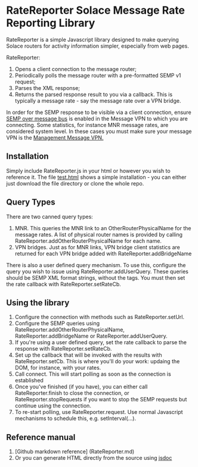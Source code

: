 RateReporter Solace Message Rate Reporting Library
==================================================

RateReporter is a simple Javascript library designed to make querying Solace routers for activity information simpler, especially from web pages.

RateReporter:
1. Opens a client connection to the message router;
2. Periodically polls the message router with a pre-formatted SEMP v1 request;
3. Parses the XML response;
4. Returns the parsed response result to you via a callback.  This is typically a message rate - say the message rate over a VPN bridge.

In order for the SEMP response to be visible via a client connection, ensure [SEMP over message bus](https://docs.solace.com/Configuring-and-Managing-Routers/Configuring-VPNs.htm#SEMP-MBus) is enabled in the Message VPN to which you are connecting. Some statistics, for instance MNR message rates, are considered system level.  In these cases you must make sure your message VPN is the [Management Message VPN.](https://docs.solace.com/Configuring-and-Managing-Routers/Configuring-VPNs.htm?#Designate-Mgmt-VPNs)

Installation
-----------

Simply include RateReporter.js in your html or however you wish to reference it.  The file [test.html](test.html) shows a simple installation - you can either just download the file directory or clone the whole repo.

Query Types
-----------

There are two canned query types:
1. MNR.  This queries the MNR link to an OtherRouterPhysicalName for the message rates.  A list of physical router names is provided by calling RateReporter.addOtherRouterPhysicalName for each name.
2. VPN bridges.  Just as for MNR links, VPN bridge client statistics are returned for each VPN bridge added with RateReporter.addBridgeName

There is also a user defined query mechanism.  To use this, configure the query you wish to issue using RateReporter.addUserQuery.  These queries should be SEMP XML format strings, without the <rpc> tags.  You must then set the rate callback with RateReporter.setRateCb.

Using the library
-----------------

1. Configure the connection with methods such as RateReporter.setUrl.
2. Configure the SEMP queries using RateReporter.addOtherRouterPhysicalName, RateReporter.addBridgeName or RateReporter.addUserQuery.
3. If you're using a user defined query, set the rate callback to parse the response with RateReporter.setRateCb.
4. Set up the callback that will be invoked with the results with RateReporter.setCb.  This is where you'll do your work: updaing the DOM, for instance, with your rates.
5. Call connect.  This will start polling as soon as the connection is established
6. Once you've finished (if you have), you can either call RateReporter.finish to close the connection, or RateReporter.stopRequests if you want to stop the SEMP requests but continue using the connection.
7. To re-start polling, use RateReporter.request.  Use normal Javascript mechanisms to schedule this, e.g. setInterval(...).

Reference manual
---------

1. [Github markdown reference] (RateReporter.md)
2. Or you can generate HTML directly from the source using [jsdoc](http://usejsdoc.org/)
